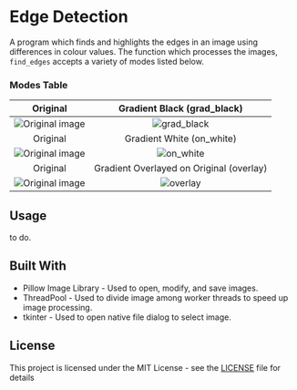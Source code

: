 # Edge Detection

A program which finds and highlights the edges in an image using differences in colour values.
The function which processes the images, `find_edges` accepts a variety of modes listed below.

### Modes Table
| Original                                          | Gradient Black (grad_black)                 |
|:-------------------------------------------------:|:----------------------------------------------:|
|![Original image](https://i.imgur.com/S5ACk9W.jpg) | ![grad_black](https://i.imgur.com/rgg0wKL.jpg) |
| Original                                          | Gradient White (on_white)                   |
|![Original image](https://i.imgur.com/S5ACk9W.jpg) | ![on_white](https://i.imgur.com/OEqrsDZ.jpg)   |
| Original                                          | Gradient Overlayed on Original (overlay)       |
|![Original image](https://i.imgur.com/S5ACk9W.jpg) | ![overlay](https://i.imgur.com/6EtNgqd.jpg)    |


## Usage

to do.

## Built With

* Pillow Image Library - Used to open, modify, and save images.
* ThreadPool - Used to divide image among worker threads to speed up image processing.
* tkinter - Used to open native file dialog to select image.

## License

This project is licensed under the MIT License - see the [LICENSE](LICENSE) file for details
